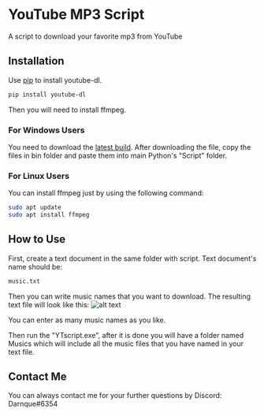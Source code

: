 # YouTube MP3 Script
A script to download your favorite mp3 from YouTube

## Installation
Use [pip](https://pypi.org/project/pip/) to install youtube-dl.
```bash
pip install youtube-dl
```
Then you will need to install ffmpeg.

### For Windows Users
You need to download the [latest build](https://ffmpeg.org/download.html#build-windows).
After downloading the file, copy the files in bin folder and paste them into main Python's "Script" folder.

### For Linux Users
You can install ffmpeg just by using the following command:
```bash
sudo apt update
sudo apt install ffmpeg
```

## How to Use
First, create a text document in the same folder with script.
Text document's name should be:
```bash
music.txt
```
Then you can write music names that you want to download.
The resulting text file will look like this:
![alt text](https://ibb.co/9bwnd3Z)

You can enter as many music names as you like.

Then run the "YTscript.exe", after it is done you will have a folder named Musics
which will include all the music files that you have named in your text file.

## Contact Me
You can always contact me for your further questions by Discord: Darnque#6354
